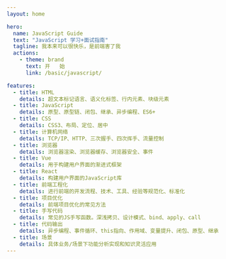 ```yaml
---
layout: home

hero:
  name: JavaScript Guide
  text: "JavaScript 学习+面试指南"
  tagline: 我本来可以很快乐，是前端害了我
  actions:
    - theme: brand
      text: 开   始
      link: /basic/javascript/

features:
  - title: HTML
    details: 超文本标记语言、语义化标签、行内元素、块级元素
  - title: JavaScript
    details: 原型、原型链、闭包、继承、异步编程、ES6+
  - title: CSS
    details: CSS3、布局、定位、居中
  - title: 计算机网络
    details: TCP/IP、HTTP、三次握手、四次挥手、流量控制
  - title: 浏览器
    details: 浏览器渲染、浏览器缓存、浏览器安全、事件
  - title: Vue
    details: 用于构建用户界面的渐进式框架
  - title: React
    details: 构建用户界面的JavaScript库
  - title: 前端工程化
    details: 进行前端的开发流程、技术、工具、经验等规范化、标准化
  - title: 项目优化
    details: 前端项目优化的常见方法
  - title: 手写代码
    details: 常见的JS手写函数。深浅拷贝、设计模式、bind、apply、call
  - title: 代码输出
    details: 异步编程、事件循环、this指向、作用域、变量提升、闭包、原型、继承
  - title: 场景
    details: 具体业务/场景下功能分析实现和知识灵活应用
---
```


